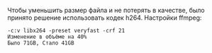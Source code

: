 Чтобы уменьшить размер файла и не потерять в качестве, было принято решение использовать кодек h264. Настройки ffmpeg:
```
-c:v libx264 -preset veryfast -crf 21
Изменение в объёме на 40%
Было 71GB, Стало 41GB
```
